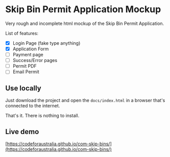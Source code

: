 # Skip Bin Permit Application Mockup

Very rough and incomplete html mockup of the Skip Bin Permit Application.

List of features:

- [x] Login Page (fake type anything)
- [x] Application Form
- [ ] Payment page
- [ ] Success/Error pages
- [ ] Permit PDF
- [ ] Email Permit

## Use locally

Just download the project and open the `docs/index.html` in a browser that's connected to the internet.

That's it. There is nothing to install.

## Live demo

[https://codeforaustralia.github.io/com-skip-bins/](https://codeforaustralia.github.io/com-skip-bins/)
